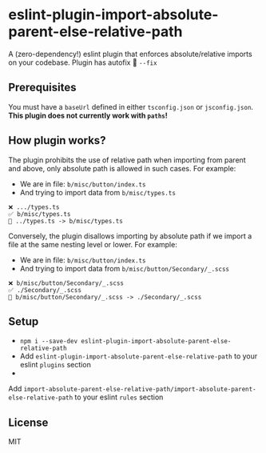 # eslint-plugin-import-absolute-parent-else-relative-path

A (zero-dependency!) eslint plugin that enforces absolute/relative imports on your
codebase. Plugin has autofix 🔧 ```--fix``` 

## Prerequisites

You must have a `baseUrl` defined in either `tsconfig.json` or `jsconfig.json`.
**This plugin does not currently work with `paths`!**

## How plugin works?

The plugin prohibits the use of relative path when importing from parent and above, only absolute path is allowed in such cases.
For example:
- We are in file: ```b/misc/button/index.ts```
- And trying to import data from ```b/misc/types.ts```
```
❌ .../types.ts
✅ b/misc/types.ts
🔧 ../types.ts -> b/misc/types.ts
```
Conversely, the plugin disallows importing by absolute path if we import a file at the same nesting level or lower.
For example:
- We are in file: ```b/misc/button/index.ts```
- And trying to import data from ```b/misc/button/Secondary/_.scss```
```
❌ b/misc/button/Secondary/_.scss
✅ ./Secondary/_.scss
🔧 b/misc/button/Secondary/_.scss -> ./Secondary/_.scss
```

## Setup

- `npm i --save-dev eslint-plugin-import-absolute-parent-else-relative-path`
- Add `eslint-plugin-import-absolute-parent-else-relative-path` to your
  eslint `plugins`
  section
-
Add `import-absolute-parent-else-relative-path/import-absolute-parent-else-relative-path`
to
your
eslint `rules` section

## License

MIT
